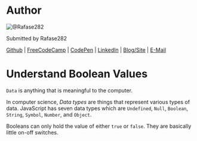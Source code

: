 # Author
![@Rafase282](https://avatars0.githubusercontent.com/Rafase282?&s=128)

Submitted by Rafase282

[Github](https://github.com/Rafase282) | [FreeCodeCamp](http://www.freecodecamp.com/rafase282) | [CodePen](http://codepen.io/Rafase282/) | [LinkedIn](https://www.linkedin.com/in/rafase282) | [Blog/Site](https://rafase282.wordpress.com/) | [E-Mail](mailto:rafase282@gmail.com)

# Understand Boolean Values
`Data` is anything that is meaningful to the computer.

In computer science, _Data types_ are things that represent various types of data. JavaScript has seven data types which are `Undefined`, `Null`, `Boolean`, `String`, `Symbol`, `Number`, and `Object`.

Booleans can only hold the value of either `true` or `false`. They are basically little on-off switches.
